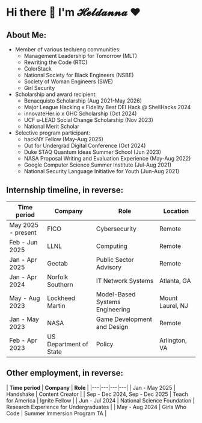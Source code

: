 # Hi there 👋 I'm 𝓗𝓮𝓵𝓭𝓪𝓷𝓷𝓪 ❤️

## About Me:
- Member of various tech/eng communities:
    - Management Leadership for Tomorrow (MLT)
    - Rewriting the Code (RTC)
    - ColorStack
    - National Society for Black Engineers (NSBE)
    - Society of Woman Engineers (SWE)
    - Girl Security
- Scholarship and award recipient:
    - Benacquisto Scholarship (Aug 2021-May 2026)
    - Major League Hacking x Fidelity Best DEI Hack @ ShellHacks 2024
    - innovateHer.io x GHC Scholarship (Oct 2024)
    - UCF u-LEAD Social Change Scholarship (Nov 2023)
    - National Merit Scholar
- Selective program participant:
    - hackNY Fellow (May-Aug 2025)
    - Out for Undergrad Digital Conference (Oct 2024)
    - Duke STAQ Quantum Ideas Summer School (Jun 2023)
    - NASA Proposal Writing and Evaluation Experience (May-Aug 2022)
    - Google Computer Science Summer Institute (Jul-Aug 2021)
    - National Security Language Initiative for Youth (Jun-Aug 2021)

## Internship timeline, in reverse:
| **Time period** | **Company** | **Role** | **Location** |
|---|---|---|---|
| May 2025 - present | FICO | Cybersecurity | Remote |
| Feb - Jun 2025 | LLNL | Computing | Remote |
| Jan - Apr 2025 | Geotab | Public Sector Advisory | Remote |
| Jan - Apr 2024 | Norfolk Southern | IT Network Systems | Atlanta, GA |
| May - Aug 2023 | Lockheed Martin | Model-Based Systems Engineering | Mount Laurel, NJ |
| Jan - May 2023 | NASA | Game Development and Design | Remote |
| Feb - Apr 2023 | US Department of State | Policy | Arlington, VA |

## Other employment, in reverse:
| **Time period** | **Company** | **Role** |
|---|---|---|---|
| Jan - May 2025 | Handshake | Content Creator |
| Sep - Dec 2024, Sep - Dec 2025 | Teach for America | Ignite Fellow |
| Jun - Jul 2024 | National Science Foundation | Research Experience for Undergraduates |
| May - Aug 2024 | Girls Who Code | Summer Immersion Program TA |
